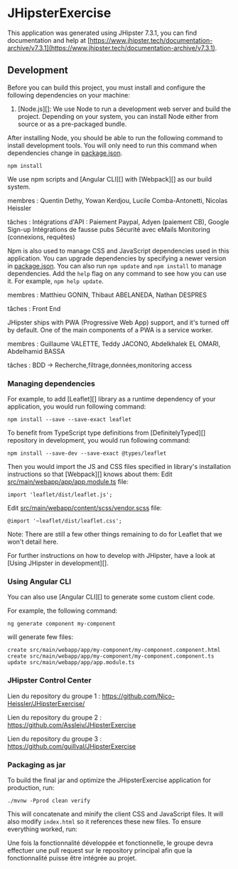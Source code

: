 # JHipsterExercise

This application was generated using JHipster 7.3.1, you can find documentation and help at [https://www.jhipster.tech/documentation-archive/v7.3.1](https://www.jhipster.tech/documentation-archive/v7.3.1).

## Development

Before you can build this project, you must install and configure the following dependencies on your machine:

1. [Node.js][]: We use Node to run a development web server and build the project.
   Depending on your system, you can install Node either from source or as a pre-packaged bundle.

After installing Node, you should be able to run the following command to install development tools.
You will only need to run this command when dependencies change in [package.json](package.json).

```
npm install
```

We use npm scripts and [Angular CLI][] with [Webpack][] as our build system.

membres : Quentin Dethy, Yowan Kerdjou, Lucile Comba-Antonetti, Nicolas Heissler

tâches : Intégrations d'API : Paiement Paypal, Adyen (paiement CB), Google Sign-up
Intégrations de fausse pubs
Sécurité avec eMails
Monitoring (connexions, requêtes)

Npm is also used to manage CSS and JavaScript dependencies used in this application. You can upgrade dependencies by
specifying a newer version in [package.json](package.json). You can also run `npm update` and `npm install` to manage dependencies.
Add the `help` flag on any command to see how you can use it. For example, `npm help update`.

membres : Matthieu GONIN, Thibaut ABELANEDA, Nathan DESPRES

tâches : Front End

JHipster ships with PWA (Progressive Web App) support, and it's turned off by default. One of the main components of a PWA is a service worker.

membres : Guillaume VALETTE, Teddy JACONO, Abdelkhalek EL OMARI, Abdelhamid BASSA

tâches : BDD -> Recherche,filtrage,données,monitoring access

### Managing dependencies

For example, to add [Leaflet][] library as a runtime dependency of your application, you would run following command:

```
npm install --save --save-exact leaflet
```

To benefit from TypeScript type definitions from [DefinitelyTyped][] repository in development, you would run following command:

```
npm install --save-dev --save-exact @types/leaflet
```

Then you would import the JS and CSS files specified in library's installation instructions so that [Webpack][] knows about them:
Edit [src/main/webapp/app/app.module.ts](src/main/webapp/app/app.module.ts) file:

```
import 'leaflet/dist/leaflet.js';
```

Edit [src/main/webapp/content/scss/vendor.scss](src/main/webapp/content/scss/vendor.scss) file:

```
@import '~leaflet/dist/leaflet.css';
```

Note: There are still a few other things remaining to do for Leaflet that we won't detail here.

For further instructions on how to develop with JHipster, have a look at [Using JHipster in development][].

### Using Angular CLI

You can also use [Angular CLI][] to generate some custom client code.

For example, the following command:

```
ng generate component my-component
```

will generate few files:

```
create src/main/webapp/app/my-component/my-component.component.html
create src/main/webapp/app/my-component/my-component.component.ts
update src/main/webapp/app/app.module.ts
```

### JHipster Control Center

Lien du repository du groupe 1 : https://github.com/Nico-Heissler/JHipsterExercise/

Lien du repository du groupe 2 : https://github.com/Assleiv/JHipsterExercise

Lien du repository du groupe 3 : https://github.com/guillval/JHipsterExercise

### Packaging as jar

To build the final jar and optimize the JHipsterExercise application for production, run:

```
./mvnw -Pprod clean verify
```

This will concatenate and minify the client CSS and JavaScript files. It will also modify `index.html` so it references these new files.
To ensure everything worked, run:

Une fois la fonctionnalité développée et fonctionnelle, le groupe devra effectuer une pull request sur le repository principal afin que la fonctionnalité puisse être intégrée au projet.
